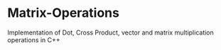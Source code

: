 Matrix-Operations
=================

Implementation of Dot, Cross Product, vector and matrix multiplication operations in C++
